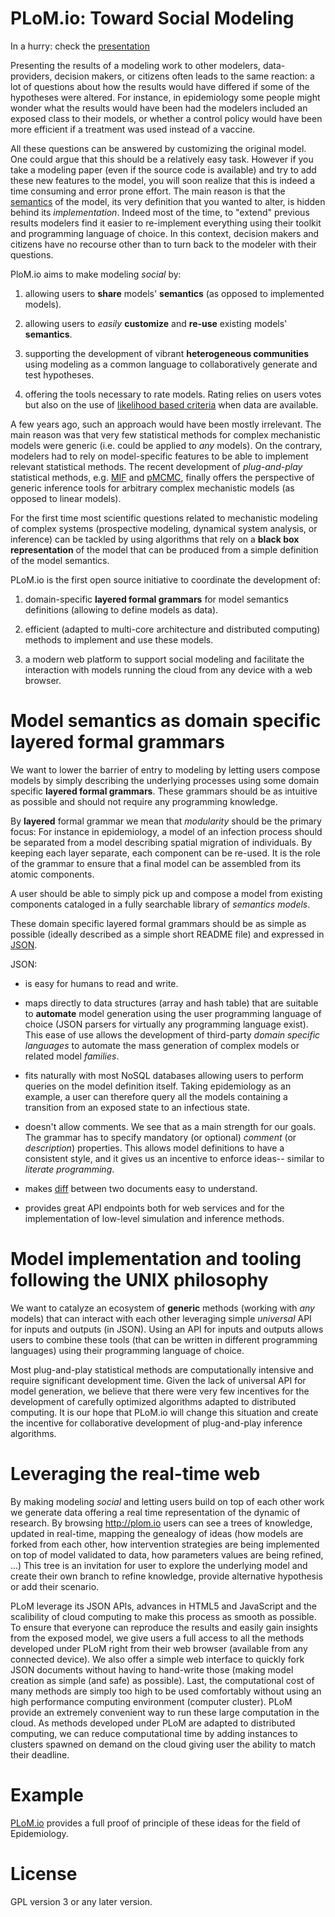PLoM.io: Toward Social Modeling
===============================

In a hurry: check the [presentation](http://plom.github.com/plom.io)

Presenting the results of a modeling work to other modelers,
data-providers, decision makers, or citizens often leads to the same
reaction: a lot of questions about how the results would
have differed if some of the hypotheses were
altered. For instance, in epidemiology some people might wonder what
the results would have been had the modelers included an exposed
class to their models, or whether a control policy would have been more
efficient if a treatment was used instead of a vaccine.

All these questions can be answered by customizing the original
model. One could argue that this should be a relatively easy
task. However if you take a modeling paper (even if the source code is
available) and try to add these new features to the model, you will
soon realize that this is indeed a time consuming and error prone
effort. The main reason is that the
[semantics](http://en.wikipedia.org/wiki/Semantics) of the model, its
very definition that you wanted to alter, is hidden behind its
_implementation_.  Indeed most of the time, to "extend" previous
results modelers find it easier to re-implement everything using their
toolkit and programming language of choice. In this context, decision
makers and citizens have no recourse other than to turn back to the
modeler with their questions.

PloM.io aims to make modeling _social_ by:

1. allowing users to **share** models' **semantics** (as opposed to
   implemented models).

2. allowing users to _easily_ **customize** and **re-use** existing
   models' **semantics**.

3. supporting the development of vibrant **heterogeneous communities**
   using modeling as a common language to collaboratively generate and
   test hypotheses.

4. offering the tools necessary to rate models. Rating relies on users
   votes but also on the use of
   [likelihood based criteria](http://en.wikipedia.org/wiki/Likelihood)
   when data are available.

A few years ago, such an approach would have been mostly
irrelevant. The main reason was that very few statistical methods for
complex mechanistic models were generic (i.e. could be applied to
_any_ models). On the contrary, modelers had to rely on model-specific
features to be able to implement relevant statistical methods. The
recent development of _plug-and-play_ statistical methods, e.g.
[MIF](http://www.pnas.org/content/103/49/18438.abstract) and
[pMCMC](http://onlinelibrary.wiley.com/doi/10.1111/j.1467-9868.2009.00736.x/abstract),
finally offers the perspective of generic inference tools for
arbitrary complex mechanistic models (as opposed to linear models).

For the first time most scientific questions related to mechanistic
modeling of complex systems (prospective modeling, dynamical system
analysis, or inference) can be tackled by using algorithms that rely
on a **black box representation** of the model that can be produced
from a simple definition of the model semantics.

PLoM.io is the first open source initiative to coordinate the
development of:

1. domain-specific **layered formal grammars** for model semantics
   definitions (allowing to define models as data).

2. efficient (adapted to multi-core architecture and distributed
   computing) methods to implement and use these models.

3. a modern web platform to support social modeling and facilitate the
   interaction with models running the cloud from any device with a web
   browser.


Model semantics as domain specific **layered formal grammars**
==============================================================

We want to lower the barrier of entry to modeling by letting users
compose models by simply describing the underlying processes using
some domain specific **layered formal grammars**. These grammars
should be as intuitive as possible and should not require any
programming knowledge.

By **layered** formal grammar we mean that _modularity_ should be the
primary focus: For instance in epidemiology, a model of an infection
process should be separated from a model describing spatial migration
of individuals. By keeping each layer separate, each component can be
re-used. It is the role of the grammar to ensure that a final model
can be assembled from its atomic components.

A user should be able to simply pick up and compose a model from
existing components cataloged in a fully searchable library of
_semantics models_.

These domain specific layered formal grammars should be as simple as
possible (ideally described as a simple short README file) and expressed
in [JSON](http://json.org).

JSON:

- is easy for humans to read and write.

- maps directly to data structures (array and hash table) that are
  suitable to **automate** model generation using the user programming
  language of choice (JSON parsers for virtually any programming
  language exist). This ease of use allows the development of
  third-party _domain specific languages_ to automate the mass
  generation of complex models or related model _families_.

- fits naturally with most NoSQL databases allowing users to perform queries
  on the model definition itself. Taking epidemiology as an example, a
  user can therefore query all the models containing a transition from
  an exposed state to an infectious state.

- doesn't allow comments. We see that as a main strength for our
  goals. The grammar has to specify mandatory (or optional) _comment_
  (or _description_) properties. This allows model definitions to have
  a consistent style, and it gives us an incentive to enforce ideas--
  similar to _literate programming_.

- makes [diff](http://en.wikipedia.org/wiki/Diff) between two
  documents easy to understand.

- provides great API endpoints both for web services and for the
  implementation of low-level simulation and inference methods.


Model implementation and tooling following the UNIX philosophy
==============================================================

We want to catalyze an ecosystem of **generic** methods (working with
_any_ models) that can interact with each other leveraging simple
_universal_ API for inputs and outputs (in JSON). Using an API for
inputs and outputs allows users to combine these tools (that can be
written in different programming languages) using their programming
language of choice.

Most plug-and-play statistical methods are computationally intensive
and require significant development time. Given the lack of universal
API for model generation, we believe that there were very few
incentives for the development of carefully optimized algorithms
adapted to distributed computing. It is our hope that PLoM.io will
change this situation and create the incentive for collaborative
development of plug-and-play inference algorithms.

Leveraging the real-time web
============================

By making modeling _social_ and letting users build on top of each
other work we generate data offering a real time representation of the
dynamic of research. By browsing http://plom.io users can see a trees
of knowledge, updated in real-time, mapping the genealogy of ideas
(how models are forked from each other, how intervention strategies
are being implemented on top of model validated to data, how
parameters values are being refined, ...)  This tree is an invitation
for user to explore the underlying model and create their own branch
to refine knowledge, provide alternative hypothesis or add their
scenario. 

PLoM leverage its JSON APIs, advances in HTML5 and JavaScript and the
scalibility of cloud computing to make this process as smooth as
possible. To ensure that everyone can reproduce the results and easily
gain insights from the exposed model, we give users a full access to
all the methods developed under PLoM right from their web browser
(available from any connected device).  We also offer a simple web
interface to quickly fork JSON documents without having to hand-write
those (making model creation as simple (and safe) as possible).  Last,
the computational cost of many methods are simply too high to be used
comfortably without using an high performance computing environment
(computer cluster). PLoM provide an extremely convenient way to run
these large computation in the cloud. As methods developed under PLoM
are adapted to distributed computing, we can reduce computational time
by adding instances to clusters spawned on demand on the cloud giving
user the ability to match their deadline.

Example
=======

[PLoM.io](http://plom.io) provides a full proof of principle
of these ideas for the field of Epidemiology.


License
=======

GPL version 3 or any later version.
